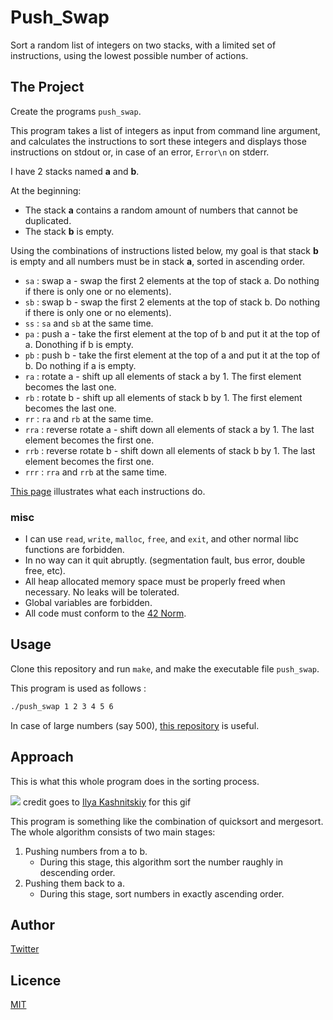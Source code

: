 # Push_Swap

Sort a random list of integers on two stacks, with a limited set of instructions, using the lowest possible number of actions.

## The Project

Create the programs `push_swap`.

This program takes a list of integers as input from command line argument,
and calculates the instructions to sort these integers
and displays those instructions on stdout or, in case of an error,
`Error\n` on stderr.

I have 2 stacks named **a** and **b**.

At the beginning:
-  The stack **a** contains a random amount of numbers that cannot be duplicated.
-  The stack **b** is empty.

Using the combinations of instructions listed below,
my goal is that stack **b** is empty and all numbers must be in stack **a**,
sorted in ascending order.

- `sa` : swap a - swap the first 2 elements at the top of stack a.
  Do nothing if there is only one or no elements).
- `sb` : swap b - swap the first 2 elements at the top of stack b.
  Do nothing if there is only one or no elements).
- `ss` : `sa` and `sb` at the same time.
- `pa` : push a - take the first element at the top of b and put it at the top of a. Donothing if b is empty.
- `pb` : push b - take the first element at the top of a and put it at the top of b. Do nothing if a is empty.
- `ra` : rotate a - shift up all elements of stack a by 1.
  The first element becomes the last one.
- `rb` : rotate b - shift up all elements of stack b by 1.
The first element becomes the last one.
- `rr` : `ra` and `rb` at the same time.
- `rra` : reverse rotate a - shift down all elements of stack a by 1.
  The last element becomes the first one.
- `rrb` : reverse rotate b - shift down all elements of stack b by 1.
  The last element becomes the first one.
- `rrr` : `rra` and `rrb` at the same time.

[This page](https://medium.com/@jamierobertdawson/push-swap-the-least-amount-of-moves-with-two-stacks-d1e76a71789a)
illustrates what each instructions do.

### misc
- I can use `read`, `write`, `malloc`, `free`, and `exit`,
  and other normal libc functions are forbidden.
- In no way can it quit abruptly.
  (segmentation fault, bus error, double free, etc).
- All heap allocated memory space must be properly freed when necessary.
  No leaks will be tolerated.
- Global variables are forbidden.
- All code must conform to the [42 Norm](https://github.com/42School/norminette).

## Usage

Clone this repository and run `make`, and make the executable file `push_swap`.

This program is used as follows :
```bash
./push_swap 1 2 3 4 5 6
```

In case of large numbers (say 500),
[this repository](https://github.com/nafuka11/push_swap_tester)
is useful.

## Approach

This is what this whole program does in the sorting process.

![](images/push_swap.gif)
credit goes to [Ilya Kashnitskiy](https://github.com/elijahkash/push_swap_gui) for this gif

This program is something like the combination of quicksort and mergesort.
The whole algorithm consists of two main stages:
1. Pushing numbers from a to b.
     - During this stage, this algorithm sort the number raughly in descending order.
2. Pushing them back to a.
     - During this stage, sort numbers in exactly ascending order.

## Author

[Twitter](https://twitter.com/t76_1205)

## Licence

[MIT](./LICENSE)